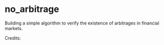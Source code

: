 # no_arbitrage

Building a simple algorithm to verify the existence of arbitrages in financial markets.

Credits:

